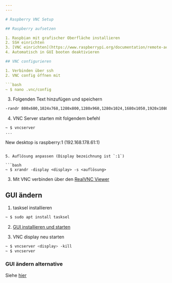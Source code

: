 ```yaml
---
---

# Raspberry VNC Setup

## Raspberry aufsetzen

1. Raspbian mit grafischer Oberfläche installieren
2. SSH einrichten
3. [VNC einrichten](https://www.raspberrypi.org/documentation/remote-access/vnc/)
4. Automatisch in GUI booten deaktivieren

## VNC configurieren

1. Verbinden über ssh
2. VNC config öffnen mit

```bash
~ $ nano .vnc/config
```

3. Folgenden Text hinzufügen und speichern

```bash
-randr 800x600,1024x768,1280x800,1280x960,1280x1024,1680x1050,1920x1080,3360x1050,1024x700,1200x740,1600x1000,3200x1000
```

4. VNC Server starten mit folgendem befehl

```bash
~ $ vncserver
...
```

New desktop is raspberry:1 (192.168.178.61:1)
```

5. Auflösung anpassen (Display bezeichnung ist `:1`)

```bash
~ $ xrandr -display <display> -s <auflösung>
```

3. Mit VNC verbinden über den [RealVNC Viewer](https://www.realvnc.com/de/connect/download/viewer/)

## GUI ändern

1. tasksel installieren

```bash
~ $ sudo apt install tasksel
```

2. [GUI installieren und starten](https://linoxide.com/linux-how-to/how-install-gui-ubuntu-server-guide/)

3. VNC display neu starten

```bash
~ $ vncserver <display> -kill
~ $ vncserver
```

### GUI ändern alternative

Siehe [hier](https://forum-raspberrypi.de/forum/thread/48950-tutorial-eine-unendliche-geschichte-raspberry-4b-und-usb-boot/?postID=453256#post453256)
